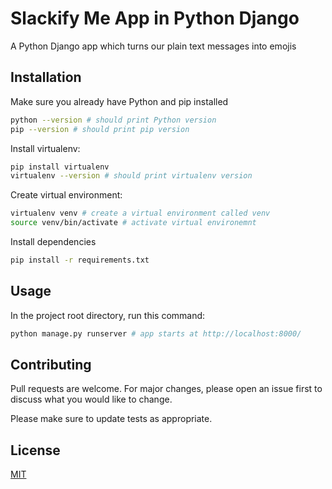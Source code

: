 # Slackify Me App in Python Django

A Python Django app which turns our plain text messages into emojis

## Installation

Make sure you already have Python and pip installed

```bash
python --version # should print Python version
pip --version # should print pip version
```

Install virtualenv:

```bash
pip install virtualenv
virtualenv --version # should print virtualenv version
```

Create virtual environment:

```bash
virtualenv venv # create a virtual environment called venv
source venv/bin/activate # activate virtual environemnt
```

Install dependencies

```bash
pip install -r requirements.txt
```

## Usage

In the project root directory, run this command:

```bash
python manage.py runserver # app starts at http://localhost:8000/
```

## Contributing

Pull requests are welcome. For major changes, please open an issue first to discuss what you would like to change.

Please make sure to update tests as appropriate.

## License

[MIT](https://choosealicense.com/licenses/mit/)
